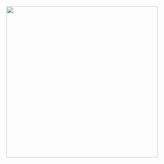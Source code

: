 <img src="https://media.giphy.com/media/l3vR85PnGsBwu1PFK/giphy.gif" width="400" />

<!---
marianoariassoy/marianoariassoy is a ✨ special ✨ repository because its `README.md` (this file) appears on your GitHub profile.
You can click the Preview link to take a look at your changes.
--->
